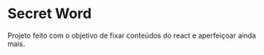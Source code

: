 # Secret Word

Projeto feito com o objetivo de fixar conteúdos do react e aperfeiçoar ainda mais.


